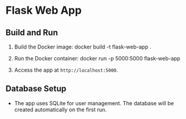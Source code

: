 # Flask Web App

## Build and Run

1. Build the Docker image:
      docker build -t flask-web-app .
   
2. Run the Docker container:
      docker run -p 5000:5000 flask-web-app
   
3. Access the app at `http://localhost:5000`.

## Database Setup

- The app uses SQLite for user management. The database will be created automatically on the first run.